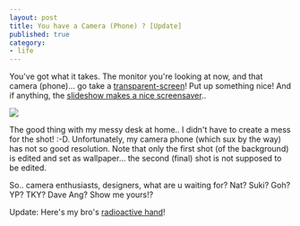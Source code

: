 ```yaml
---
layout: post
title: You have a Camera (Phone) ? [Update]
published: true
category:
- life
---
```

You've got what it takes. The monitor you're looking at now, and that camera (phone)... go take a [transparent-screen](http://www.flickr.com/groups/transparentscreens/pool/)! Put up something nice! And if anything, the [slideshow makes a nice screensaver](http://www.flickr.com/groups/transparentscreens/pool/show/)..  
  
[![](http://photos6.flickr.com/7580967_77d4585166_s.jpg)](http://www.flickr.com/photos/choonkeat/7580967/in/pool-transparentscreens/)  
  
The good thing with my messy desk at home.. I didn't have to create a mess for the shot! :-D. Unfortunately, my camera phone (which sux by the way) has not so good resolution. Note that only the first shot (of the background) is edited and set as wallpaper... the second (final) shot is not supposed to be edited.

So.. camera enthusiasts, designers, what are u waiting for? Nat? Suki? Goh? YP? TKY? Dave Ang? Show me yours!?

Update: Here's my bro's [radioactive hand](http://www.flickr.com/photos/tinspoon/7735897/)!

